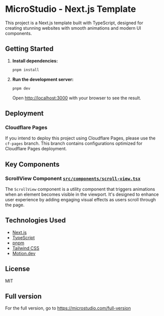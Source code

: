 # MicroStudio - Next.js Template

This project is a Next.js template built with TypeScript, designed for creating stunning websites with smooth animations and modern UI components.

## Getting Started

1.  **Install dependencies:**

    ```bash
    pnpm install
    ```

2.  **Run the development server:**

    ```bash
    pnpm dev
    ```

    Open [http://localhost:3000](http://localhost:3000) with your browser to see the result.

## Deployment

### Cloudflare Pages

If you intend to deploy this project using Cloudflare Pages, please use the `cf-pages` branch. This branch contains configurations optimized for Cloudflare Pages deployment.

## Key Components

### ScrollView Component [`src/components/scroll-view.tsx`](src/components/scroll-view.tsx)

The `ScrollView` component is a utility component that triggers animations when an element becomes visible in the viewport. It's designed to enhance user experience by adding engaging visual effects as users scroll through the page.

## Technologies Used

- [Next.js](https://nextjs.org/)
- [TypeScript](https://www.typescriptlang.org/)
- [pnpm](https://pnpm.io/)
- [Tailwind CSS](https://tailwindcss.com/)
- [Motion.dev](https://motion.dev/)

## License

MIT

## Full version

For the full version, go to https://microstudio.com/full-version
